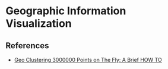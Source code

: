 
# Geographic Information Visualization

## References

  * [Geo Clustering 3000000 Points on The Fly: A Brief HOW TO](https://tech.willhaben.at/geo-clustering-3-000-000-points-on-the-fly-a-brief-how-to-9f04d8d5b3a7)
  
